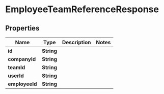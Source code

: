 

# EmployeeTeamReferenceResponse


## Properties

| Name | Type | Description | Notes |
|------------ | ------------- | ------------- | -------------|
|**id** | **String** |  |  |
|**companyId** | **String** |  |  |
|**teamId** | **String** |  |  |
|**userId** | **String** |  |  |
|**employeeId** | **String** |  |  |



